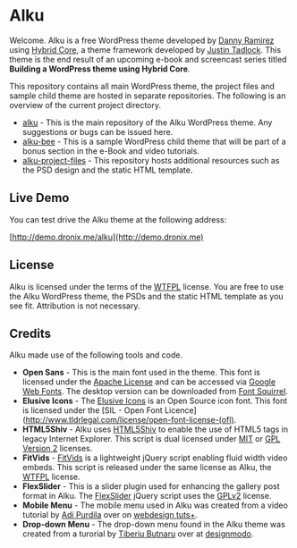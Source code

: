 Alku
====

Welcome. Alku is a free WordPress theme developed by [Danny Ramirez](http://dronix.me) using [Hybrid Core](themehybrid.com/hybrid-core), a theme framework developed by [Justin Tadlock](http://justintadlock.com/). This theme is the end result of an upcoming e-book and screencast series titled **Building a WordPress theme using Hybrid Core**.

This repository contains all main WordPress theme, the project files and sample child theme are hosted in separate repositories. The following is an overview of the current project directory.

* [alku](https://github.com/dronix/alku) - This is the main repository of the Alku WordPress theme. Any suggestions or bugs can be issued here.
* [alku-bee](https://github.com/dronix/alku-bee) - This is a sample WordPress child theme that will be part of a bonus section in the e-Book and video tutorials.
* [alku-project-files](https://github.com/dronix/alku-project-files) - This repository hosts additional resources such as the PSD design and the static HTML template.

Live Demo
--------

You can test drive the Alku theme at the following address:

[http://demo.dronix.me/alku](http://demo.dronix.me)


License
-------

Alku is licensed under the terms of the [WTFPL](http://www.wtfpl.net/) license. You are free to use the Alku WordPress theme, the PSDs and the static HTML template as you see fit. Attribution is not necessary.

Credits
-------

Alku made use of the following tools and code.

* **Open Sans** - This is the main font used in the theme. This font is licensed under the [Apache License](http://www.apache.org/licenses/LICENSE-2.0.html) and can be accessed via [Google Web Fonts](http://www.google.com/webfonts/specimen/Open+Sans). The desktop version can be downloaded from [Font Squirrel](http://www.fontsquirrel.com/fonts/open-sans).
* **Elusive Icons** - The [Elusive Icons](http://aristeides.com/elusive-iconfont/) is an Open Source icon font. This font is licensed under the [SIL - Open Font Licence](http://www.tldrlegal.com/license/open-font-license-(ofl).
* **HTML5Shiv** - Alku uses [HTML5Shiv](http://code.google.com/p/html5shiv/) to enable the use of HTML5 tags in legacy Internet Explorer. This script is dual licensed under [MIT](http://www.opensource.org/licenses/mit-license.php) or [GPL Version 2](http://www.gnu.org/licenses/gpl-2.0.html) licenses.
* **FitVids** - [FitVids](http://fitvidsjs.com) is a lightweight jQuery script enabling fluid width video embeds. This script is released under the same license as Alku, the [WTFPL](http://www.wtfpl.net/) license.
* **FlexSlider** - This is a slider plugin used for enhancing the gallery post format in Alku. The [FlexSlider](https://github.com/woothemes/flexslider) jQuery script uses the [GPLv2](http://www.gnu.org/licenses/gpl-2.0.html) license.
* **Mobile Menu** - The mobile menu used in Alku was created from a video tutorial by [Adi Purdila](http://www.adipurdila.com/) over on [webdesign tuts+](http://webdesign.tutsplus.com/sessions/adaptive-blog-theme-from-photoshop-to-wordpress/).
* **Drop-down Menu** - The drop-down menu found in the Alku theme was created from a turorial by [Tiberiu Butnaru](https://twitter.com/tiberiualex) over at [designmodo](http://designmodo.com/retro-navigation-menu-css3/).
